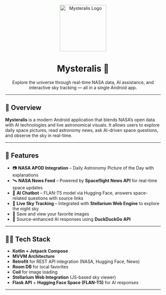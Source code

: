 <p align="center">
  <img src="https://github.com/gzmoz/Mysteralis/assets/YOUR_IMAGE_PATH/logo.png" width="150" alt="Mysteralis Logo" />
</p>

<h1 align="center">Mysteralis 🌌</h1>

<p align="center">
  Explore the universe through real-time NASA data, AI assistance, and interactive sky tracking — all in a single Android app.
</p>

---

## 🚀 Overview

**Mysteralis** is a modern Android application that blends NASA’s open data with AI technologies and live astronomical visuals. It allows users to explore daily space pictures, read astronomy news, ask AI-driven space questions, and observe the sky in real-time.

---

## 🌟 Features

- 📷 **NASA APOD Integration** – Daily Astronomy Picture of the Day with explanations  
- 🛰️ **NASA News Feed** – Powered by **Spaceflight News API** for real-time space updates  
- 🤖 **AI Chatbot** – FLAN-T5 model via Hugging Face, answers space-related questions with source links  
- 🔭 **Live Sky Tracking** – Integrated with **Stellarium Web Engine** to explore the night sky  
- 💾 Save and view your favorite images  
- 🔎 Source-enhanced AI responses using **DuckDuckGo API**

---

## 🧑‍💻 Tech Stack

- **Kotlin + Jetpack Compose**
- **MVVM Architecture**
- **Retrofit** for REST API integration (NASA, Hugging Face, News)
- **Room DB** for local favorites
- **Coil** for image loading
- **Stellarium Web Integration** (JS-based sky viewer)
- **Flask API** + **Hugging Face Space (FLAN-T5)** for AI responses

---


